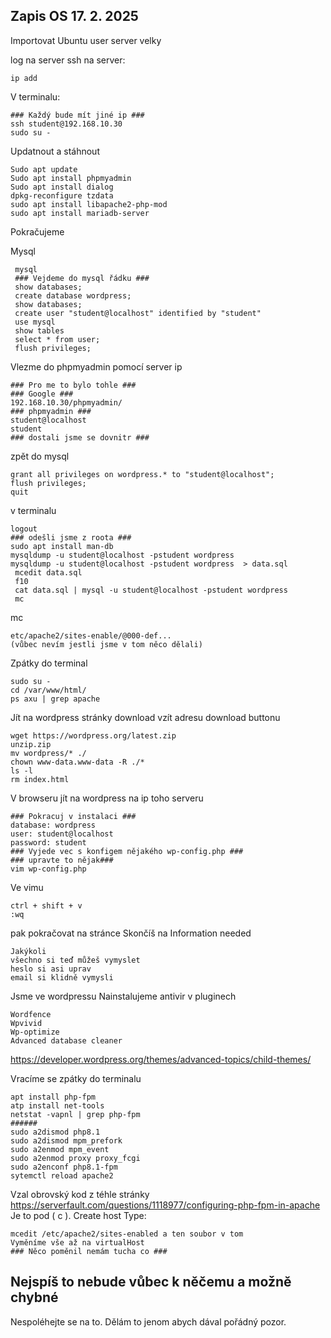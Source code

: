<h2>Zapis OS 17. 2. 2025</h2>
Importovat Ubuntu user server velky

log na server ssh na server:
```
ip add 
```
V terminalu:
```
### Každý bude mít jiné ip ###
ssh student@192.168.10.30
sudo su -
```
Updatnout a stáhnout
```
Sudo apt update
Sudo apt install phpmyadmin
Sudo apt install dialog
dpkg-reconfigure tzdata
sudo apt install libapache2-php-mod
sudo apt install mariadb-server
```

Pokračujeme

Mysql
```
 mysql
 ### Vejdeme do mysql řádku ###
 show databases;
 create database wordpress;
 show databases;
 create user "student@localhost" identified by "student"
 use mysql
 show tables
 select * from user;
 flush privileges;
```
Vlezme do phpmyadmin pomocí server ip
```
### Pro me to bylo tohle ###
### Google ###
192.168.10.30/phpmyadmin/
### phpmyadmin ###
student@localhost
student
### dostali jsme se dovnitr ###
```
zpět do mysql
```
grant all privileges on wordpress.* to "student@localhost";
flush privileges;
quit
```
v terminalu
```
logout
### odešli jsme z roota ###
sudo apt install man-db
mysqldump -u student@localhost -pstudent wordpress  
mysqldump -u student@localhost -pstudent wordpress  > data.sql
 mcedit data.sql
 f10
 cat data.sql | mysql -u student@localhost -pstudent wordpress
 mc
```
mc
```
etc/apache2/sites-enable/@000-def...
(vůbec nevím jestli jsme v tom něco dělali)
```
Zpátky do terminal
```
sudo su -
cd /var/www/html/
ps axu | grep apache
```
Jít na wordpress stránky download 
vzít adresu download buttonu 
```
wget https://wordpress.org/latest.zip
unzip.zip
mv wordpress/* ./
chown www-data.www-data -R ./*
ls -l
rm index.html
```
V browseru jít na wordpress na ip toho serveru 
```
### Pokracuj v instalaci ###
database: wordpress
user: student@localhost
password: student
### Vyjede vec s konfigem nějakého wp-config.php ###
### upravte to nějak###
vim wp-config.php
```
Ve vimu
```
ctrl + shift + v
:wq
```
pak pokračovat na stránce 
Skončíš na  Information needed
```
Jakýkoli 
všechno si teď můžeš vymyslet
heslo si asi uprav
email si klidně vymysli
```
Jsme ve wordpressu 
Nainstalujeme antivir v pluginech
```
Wordfence
Wpvivid
Wp-optimize
Advanced database cleaner
```
https://developer.wordpress.org/themes/advanced-topics/child-themes/

Vracíme se zpátky do terminalu
```
apt install php-fpm
atp install net-tools
netstat -vapnl | grep php-fpm
######
sudo a2dismod php8.1
sudo a2dismod mpm_prefork
sudo a2enmod mpm_event
sudo a2enmod proxy proxy_fcgi
sudo a2enconf php8.1-fpm 
sytemctl reload apache2
```
Vzal obrovský kod z téhle stránky
https://serverfault.com/questions/1118977/configuring-php-fpm-in-apache
Je to pod  ( c ). Create host
Type:
```
mcedit /etc/apache2/sites-enabled a ten soubor v tom
Vyměníme vše až na virtualHost
### Něco poměnil nemám tucha co ###
```

Nejspíš to nebude vůbec k něčemu a možně chybné
--------------------------------------------------------------
Nespoléhejte se na to. Dělám to jenom abych dával pořádný pozor.											





